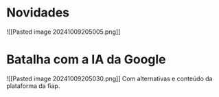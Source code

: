 # Novidades
![[Pasted image 20241009205005.png]]

# Batalha com a IA da Google

![[Pasted image 20241009205030.png]]
Com alternativas e conteúdo da plataforma da fiap.